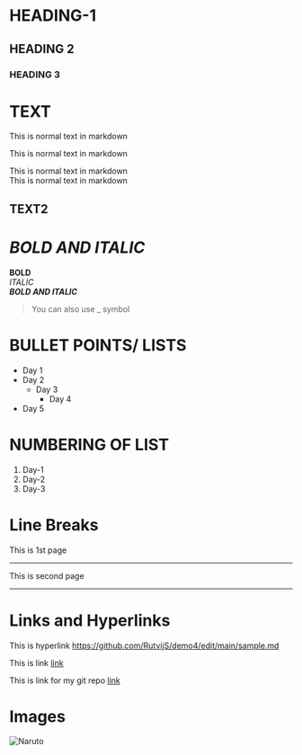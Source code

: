 # HEADING-1
## HEADING 2
### HEADING 3

# TEXT

This is normal text in markdown

This is normal text in markdown

This is normal text in markdown  
This is normal text in markdown
## TEXT2

# *BOLD AND ITALIC*

**BOLD**\
*ITALIC*\
***BOLD AND ITALIC***
>You can also use _ symbol

# BULLET POINTS/ LISTS
- Day 1
- Day 2
  - Day 3
    - Day 4
- Day 5

# NUMBERING OF LIST
1. Day-1
2. Day-2
  1. Day-3
# Line Breaks

This is 1st page
___
This is second page
****
# Links and Hyperlinks
This is hyperlink <https://github.com/RutvijS/demo4/edit/main/sample.md>

This is link [link](https://github.com/RutvijS/demo4/edit/main/sample.md)

[DemoRepo]:https://github.com/RutvijS/demo

This is link for my git repo [link][DemoRepo]

# Images

![Naruto](https://www.google.com/search?q=naruto&rlz=1C1CHBD_enIN1029IN1029&source=lnms&tbm=isch&sa=X&ved=2ahUKEwixrPW7-MP-AhUd8jgGHU3HDmAQ_AUoAXoECAEQAw&biw=1366&bih=695&dpr=1#imgrc=XJp7sHMwa2o-cM)

